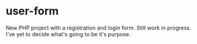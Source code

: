 # user-form
New PHP project with a registration and login form. Still work in progress. I've yet to decide what's going to be it's purpose.
